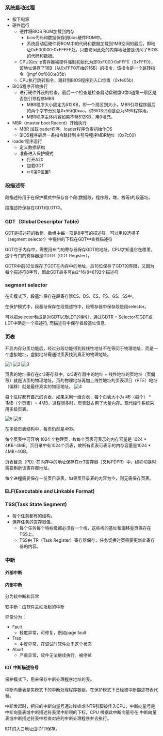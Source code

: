 ### 系统启动过程
- 按下电源
- 硬件运行
    - 硬件将BIOS ROM加载到内存
        - bios代码和数据保存到bios硬件ROM中。
        - 系统启动后硬件将ROM中的代码和数据加载到1MB空间的最后，即地址0xF00000-0xFFFFF处。只要访问此处的内存地址便是访问了BIOS的代码和数据。
    - CPU的cs:ip寄存器被硬件强制初始化为即0xF000:0xFFF0（0xFFF0），该地址保存了16B（从0xFFF0开始的16B）的指令，该指令是一个跳转指令（jmpf 0xf000:e05b）
    - CPU执行跳转指令，跳转到BIOS程序到入口位置（0xfe05b）
- BIOS程序开始执行
    - 进行硬件外设的检查，最后一个检查是检查启动盘磁盘0盘0道第一扇区是否是引导程序MBR
        - MBR程序大小固定为512KB，即一个扇区到大小，MBR引导程序最后的两个字节分别是0x55和0xaa，供BIOS识别是否为MBR程序用。
        - MBR程序主体内容如果不够512KB，用0填充。
- MBR（master boot Record）开始执行
    - MBR 加载loader程序，loader程序负责初始化OS
    - BIOS程序最后一条指令跳转到主引导程序MBR地址（0x7c00）
- loader程序运行
    - 定义数据结构
    - 准备进入保护模式
        - 打开A20
        - 加载GDT
        - cr0第0位置1



### 段描述符

段描述符用于在保护模式中保存各个段(数据段，程序段，堆，栈等)的段基址。

段描述符保存在GDT和LDT中。

### GDT（Global Descriptor Table)

GDT是描述符的数组，数组中每一项是8字节的描述符。可以用段选择子（segment selector）中提供的下标在GDT中查找描述符

GDT位于内存中，需要用专门的寄存器保存GDT的地址，CPU才知道它在哪里。这个专门的寄存器是GDTR（GDT Register）。

GDTR中前32位保存了GDT在内存中的地址，后16位保存了GDT的界限，又因为每个描述符8字节，因此GDT最多可由2^16/8=8192个描述符

### segment selector

在实模式下，段基址保存在段寄存器CS、DS、ES、FS、GS、SS中。

在保护模式中，段基址保存在段描述符中，段寄存器中保存段是段selector。

可以把selector看成是对GDT以及LDT的索引，通过GDTR + Selector在GDT或LDT中确定一个描述符, 而描述符中保存者段基址信息.

### 页表

开启内存分页功能后，经过分段功能得到段线性地址不在等同于物理地址，而是一个虚拟地址，虚拟地址需通过页表找到真正的物理地址。

![1](./doc/images/1.png)
![2](./doc/images/2.png)
![3](./doc/images/3.png)

页表的地址保存在cr3寄存器中，cr3寄存器中的地址 + 线性地址的页地址（页偏移）就是该页的物理地址，页的物理地址再加上线性地址的页表项目（PTE）地址（偏移）就是最终真实的物理地址。
![4](./doc/images/4.png)

每个进程都有自己的页表，如果采用一级页表，每个页表大小为 4B（每个） * 1MB（个页表）= 4MB，进程很多时，页表就占用了大量内存。现代操作系统采用多级页表。

![5](./doc/images/5.png)
![6](./doc/images/6.png)

在多级页表结构中，每页仍然是4KB。

每个页表中可容纳 1024 个物理页，故每个页表可表示的内存容量是 1024 * 4KB=4MB。页目录中有1024个页表，故所有页表可表示的内存容量是1024 * 4MB=4GB。

页表目录（PD）在内存中的地址保存在cr3寄存器（又称PDPR）中，线程切换时需要刷新该寄存器地址。

每个进程需要保存一份页目录表，如果页目录表的内容为空，则无需保存页表。


### ELF(Executable and Linkable Format)

### TSS(Task State Segment)
- 每个任务都有的结构。
- 保存任务的寄存器值。
    - 每个任务每个特权级都必须有一个栈，这些栈的基址和偏移量页保存在TSS上。
    - TSS由 TR（Task Register）寄存器保存，任务切换时页需要更新此寄存器的内容。


### 中断

#### 外部中断

#### 内部中断

分为软中断和异常

软中断：由软件主动发起的中断

异常分为：
- Fault
    - 轻度异常，可修复，例如page fault
- Trap
    - 中度异常，在调试时软件处于这个状态
- Abort
    - 严重异常，软件无法继续执行，被停掉

#### IDT 中断描述符号

保护模式下，用来保存中断处理程序地址的表。

中断向量表是实模式下的中断处理程序数组，在保护模式下已经被中断描述符表代替。

中断发起时，相应的中断向量号通过NMI或INTR引脚被传入CPU，中断向量号是中断向量表或中断描述符表里中断项的下标，CPU 根据此中断向量号在
中断向量表或中断描述符表中检查对应的中断处理程序并去执行。

IDT的入口地址由IDTR保存。